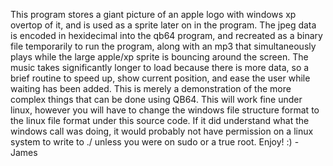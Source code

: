 This program stores a giant picture of an apple logo with windows xp overtop of it, and is used as a sprite later on in the program. The jpeg data is encoded in hexidecimal into the qb64 program, and recreated as a binary file temporarily to run the program, along with an mp3 that simultaneously plays while the large apple/xp sprite is bouncing around the screen. The music takes significantly longer to load because there is more data, so a brief routine to speed up, show current position, and ease the user while waiting has been added. This is merely a demonstration of the more complex things that can be done using QB64. This will work fine under linux, however you will have to change the windows file structure format to the linux file format under this source code. If it did understand what the windows call was doing, it would probably not have permission on a linux system to write to ./ unless you were on sudo or a true root. Enjoy! :) -James
